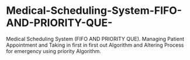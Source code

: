 # Medical-Scheduling-System-FIFO-AND-PRIORITY-QUE-
Medical Scheduling System (FIFO AND PRIORITY QUE). Managing Patient Appointment and Taking in first in first out Algorithm and Altering Process for emergency using priority Algorithm.
